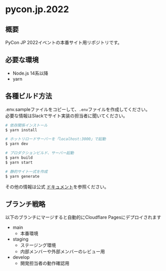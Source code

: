 # pycon.jp.2022

## 概要

PyCon JP 2022イベントの本番サイト用リポジトリです。

## 必要な環境

* Node.js 14系以降
* yarn

## 各種ビルド方法

.env.sampleファイルをコピーして、`.env`ファイルを作成してください。  
必要な情報はSlackでサイト実装の担当者に聞いてください。

```bash
# 依存関係インストール
$ yarn install

# ホットリロードサーバーを「localhost:3000」で起動
$ yarn dev

# プロダクションビルド、サーバー起動
$ yarn build
$ yarn start

# 静的サイト一式を作成
$ yarn generate
```

その他の情報は公式 [ドキュメント](https://nuxtjs.org)を参照ください。

## ブランチ戦略

以下のブランチにマージすると自動的にCloudflare Pagesにデプロイされます

* main
  * 本番環境
* staging
  * ステージング環境
  * 内部メンバーや外部メンバーのレビュー用
* develop
  * 開発担当者の動作確認用
